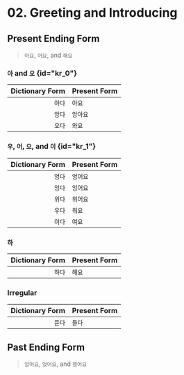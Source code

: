 # 02. Greeting and Introducing

## Present Ending Form

> `아요`, `어요`, and `해요`

### `아` and `오` {id="kr_0"}

| Dictionary Form | Present Form |
|----------------:|:-------------|
|            `아다` | `아요`         |
|            `앙다` | `앙아요`        |
|            `오다` | `와요`         |

### `우`, `어`, `으`, and `이` {id="kr_1"}

| Dictionary Form | Present Form |
|----------------:|:-------------|
|            `엉다` | `엉어요`        |
|            `잉다` | `잉어요`        |
|            `위다` | `위어요`        |
|            `우다` | `워요`         |
|            `이다` | `여요`         |

### `하`

| Dictionary Form | Present Form |
|----------------:|:-------------|
|            `하다` | `해요`         |

### Irregular

| Dictionary Form | Present Form |
|----------------:|:-------------|
|            `듣다` | `들다`         |

## Past Ending Form

> `았어요`, `었어요`, and `했어요`
